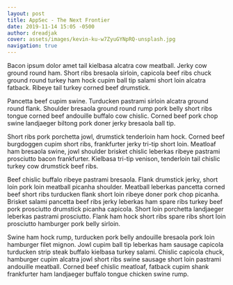 ```yaml
---
layout: post
title: AppSec - The Next Frontier
date: 2019-11-14 15:05 -0500
author: dreadjak
cover: assets/images/kevin-ku-w7ZyuGYNpRQ-unsplash.jpg
navigation: true
---
```


Bacon ipsum dolor amet tail kielbasa alcatra cow meatball. Jerky cow ground round ham. Short ribs bresaola sirloin, capicola beef ribs chuck ground round turkey ham hock cupim ball tip salami short loin alcatra fatback. Ribeye tail turkey corned beef drumstick.

Pancetta beef cupim swine. Turducken pastrami sirloin alcatra ground round flank. Shoulder bresaola ground round rump pork belly short ribs tongue corned beef andouille buffalo cow chislic. Corned beef pork chop swine landjaeger biltong pork doner jerky bresaola ball tip.

Short ribs pork porchetta jowl, drumstick tenderloin ham hock. Corned beef burgdoggen cupim short ribs, frankfurter jerky tri-tip short loin. Meatloaf ham bresaola swine, jowl shoulder brisket chislic leberkas ribeye pastrami prosciutto bacon frankfurter. Kielbasa tri-tip venison, tenderloin tail chislic turkey cow drumstick beef ribs.

Beef chislic buffalo ribeye pastrami bresaola. Flank drumstick jerky, short loin pork loin meatball picanha shoulder. Meatball leberkas pancetta corned beef short ribs turducken flank short loin ribeye doner pork chop picanha. Brisket salami pancetta beef ribs jerky leberkas ham spare ribs turkey beef pork prosciutto drumstick picanha capicola. Short loin porchetta landjaeger leberkas pastrami prosciutto. Flank ham hock short ribs spare ribs short loin prosciutto hamburger pork belly sirloin.

Swine ham hock rump, turducken pork belly andouille bresaola pork loin hamburger filet mignon. Jowl cupim ball tip leberkas ham sausage capicola turducken strip steak buffalo kielbasa turkey salami. Chislic capicola chuck, hamburger cupim alcatra jowl short ribs swine sausage short loin pastrami andouille meatball. Corned beef chislic meatloaf, fatback cupim shank frankfurter ham landjaeger buffalo tongue chicken swine rump.